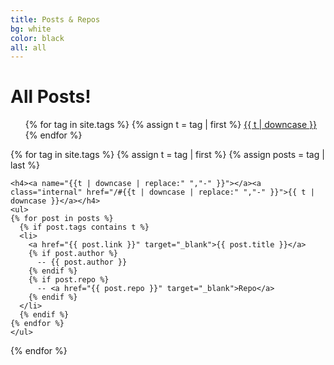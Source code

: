 ```yaml
---
title: Posts & Repos
bg: white
color: black
all: all
---
```

<!-- Create a list of all the other posts that link to other pages -->

<div>
  
  <h1 class="page-heading">All Posts!</h1>
  
  <ul class="tags">
  {% for tag in site.tags %}
    {% assign t = tag | first %}
    <li style="display:inline"><a href="/#{{t | downcase | replace:" ","-" }}">{{ t | downcase }}</a></li>
  {% endfor %}
  </ul> 
  
  {% for tag in site.tags %}
    {% assign t = tag | first %}
    {% assign posts = tag | last %}

    <h4><a name="{{t | downcase | replace:" ","-" }}"></a><a class="internal" href="/#{{t | downcase | replace:" ","-" }}">{{ t | downcase }}</a></h4>
    <ul>
    {% for post in posts %}
      {% if post.tags contains t %}
      <li>
        <a href="{{ post.link }}" target="_blank">{{ post.title }}</a>
        {% if post.author %}
          -- {{ post.author }}
        {% endif %}
        {% if post.repo %}
          -- <a href="{{ post.repo }}" target="_blank">Repo</a>
        {% endif %}
      </li>
      {% endif %}
    {% endfor %}
    </ul>
  {% endfor %}
  
</div>